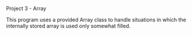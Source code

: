 Project 3 - Array

This program uses a provided Array<dataType> class to
handle situations in which the internally stored array 
is used only somewhat filled. 
